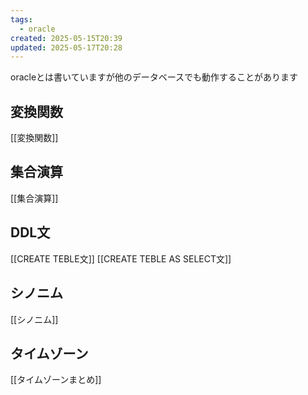```yaml
---
tags:
  - oracle
created: 2025-05-15T20:39
updated: 2025-05-17T20:28
---
```

oracleとは書いていますが他のデータベースでも動作することがあります

## 変換関数

[[変換関数]]

## 集合演算
[[集合演算]]


## DDL文
[[CREATE TEBLE文]]
[[CREATE TEBLE AS SELECT文]]


## シノニム
[[シノニム]]









## タイムゾーン
[[タイムゾーンまとめ]]